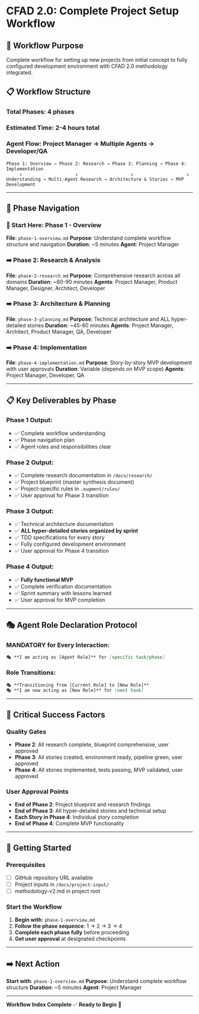 # CFAD 2.0: Complete Project Setup Workflow

## 🎯 Workflow Purpose
Complete workflow for setting up new projects from initial concept to fully configured development environment with CFAD 2.0 methodology integrated.

## 📋 Workflow Structure

### **Total Phases**: 4 phases
### **Estimated Time**: 2-4 hours total
### **Agent Flow**: Project Manager → Multiple Agents → Developer/QA

```
Phase 1: Overview → Phase 2: Research → Phase 3: Planning → Phase 4: Implementation
     ↓                    ↓                    ↓                    ↓
Understanding → Multi-Agent Research → Architecture & Stories → MVP Development
```

---

## 🔄 **Phase Navigation**

### **📍 Start Here**: Phase 1 - Overview
**File**: `phase-1-overview.md`
**Purpose**: Understand complete workflow structure and navigation
**Duration**: ~5 minutes
**Agent**: Project Manager

### **➡️ Phase 2**: Research & Analysis  
**File**: `phase-2-research.md`
**Purpose**: Comprehensive research across all domains
**Duration**: ~60-90 minutes
**Agents**: Project Manager, Product Manager, Designer, Architect, Developer

### **➡️ Phase 3**: Architecture & Planning
**File**: `phase-3-planning.md`
**Purpose**: Technical architecture and ALL hyper-detailed stories
**Duration**: ~45-60 minutes
**Agents**: Project Manager, Architect, Product Manager, QA, Developer

### **➡️ Phase 4**: Implementation
**File**: `phase-4-implementation.md`
**Purpose**: Story-by-story MVP development with user approvals
**Duration**: Variable (depends on MVP scope)
**Agents**: Project Manager, Developer, QA

---

## 📋 **Key Deliverables by Phase**

### **Phase 1 Output**:
- ✅ Complete workflow understanding
- ✅ Phase navigation plan
- ✅ Agent roles and responsibilities clear

### **Phase 2 Output**:
- ✅ Complete research documentation in `/docs/research/`
- ✅ Project blueprint (master synthesis document)
- ✅ Project-specific rules in `.augment/rules/`
- ✅ User approval for Phase 3 transition

### **Phase 3 Output**:
- ✅ Technical architecture documentation
- ✅ **ALL hyper-detailed stories organized by sprint**
- ✅ TDD specifications for every story
- ✅ Fully configured development environment
- ✅ User approval for Phase 4 transition

### **Phase 4 Output**:
- ✅ **Fully functional MVP**
- ✅ Complete verification documentation
- ✅ Sprint summary with lessons learned
- ✅ User approval for MVP completion

---

## 🎭 **Agent Role Declaration Protocol**

### **MANDATORY for Every Interaction**:
```markdown
🎭 **I am acting as [Agent Role]** for [specific task/phase]
```

### **Role Transitions**:
```markdown
🎭 **Transitioning from [Current Role] to [New Role]**
🎭 **I am now acting as [New Role]** for [next task]
```

---

## 🚨 **Critical Success Factors**

### **Quality Gates**
- **Phase 2**: All research complete, blueprint comprehensive, user approved
- **Phase 3**: All stories created, environment ready, pipeline green, user approved  
- **Phase 4**: All stories implemented, tests passing, MVP validated, user approved

### **User Approval Points**
- **End of Phase 2**: Project blueprint and research findings
- **End of Phase 3**: All hyper-detailed stories and technical setup
- **Each Story in Phase 4**: Individual story completion
- **End of Phase 4**: Complete MVP functionality

---

## 🚀 **Getting Started**

### **Prerequisites**
- [ ] GitHub repository URL available
- [ ] Project inputs in `/docs/project-input/`
- [ ] methodology-v2.md in project root

### **Start the Workflow**
1. **Begin with**: `phase-1-overview.md`
2. **Follow the phase sequence**: 1 → 2 → 3 → 4
3. **Complete each phase fully** before proceeding
4. **Get user approval** at designated checkpoints

---

## ➡️ **Next Action**

**Start with**: `phase-1-overview.md`
**Purpose**: Understand complete workflow structure
**Duration**: ~5 minutes
**Agent**: Project Manager

---

**Workflow Index Complete** ✅
**Ready to Begin** 🚀
